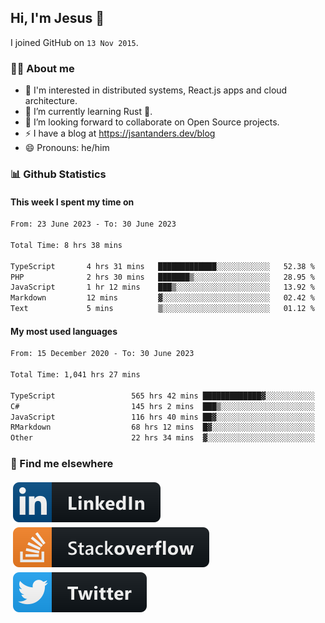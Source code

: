 ## Hi, I'm Jesus 👋

I joined GitHub on `13 Nov 2015`.

<!-- Talking about you -->

### 👨‍💻 About me

- 👦 I'm interested in distributed systems, React.js apps and cloud architecture.
- 🌱 I’m currently learning Rust 🦀.
- 👯 I’m looking forward to collaborate on Open Source projects.
- ⚡️ I have a blog at <https://jsantanders.dev/blog>
- 😄 Pronouns: he/him

### 📊 Github Statistics

#### This week I spent my time on

<!--START_SECTION:weekly-->

```txt
From: 23 June 2023 - To: 30 June 2023

Total Time: 8 hrs 38 mins

TypeScript       4 hrs 31 mins   █████████████░░░░░░░░░░░░   52.38 %
PHP              2 hrs 30 mins   ███████▒░░░░░░░░░░░░░░░░░   28.95 %
JavaScript       1 hr 12 mins    ███▒░░░░░░░░░░░░░░░░░░░░░   13.92 %
Markdown         12 mins         ▓░░░░░░░░░░░░░░░░░░░░░░░░   02.42 %
Text             5 mins          ▒░░░░░░░░░░░░░░░░░░░░░░░░   01.12 %
```

<!--END_SECTION:weekly-->

#### My most used languages

<!--START_SECTION:alltime-->

```txt
From: 15 December 2020 - To: 30 June 2023

Total Time: 1,041 hrs 27 mins

TypeScript                 565 hrs 42 mins █████████████▓░░░░░░░░░░░   54.32 %
C#                         145 hrs 2 mins  ███▒░░░░░░░░░░░░░░░░░░░░░   13.93 %
JavaScript                 116 hrs 40 mins ██▓░░░░░░░░░░░░░░░░░░░░░░   11.20 %
RMarkdown                  68 hrs 12 mins  █▓░░░░░░░░░░░░░░░░░░░░░░░   06.55 %
Other                      22 hrs 34 mins  ▓░░░░░░░░░░░░░░░░░░░░░░░░   02.17 %
```

<!--END_SECTION:alltime-->

### 📢 Find me elsewhere

<p>
  <a target="_blank" href="https://linkedin.com/in/jsantanders">
    <img src="https://github.com/jsantanders/jsantanders/blob/master/img/linkedin.svg" alt="LinkedIn" style="vertical-align:top; margin:4px">
  </a>
  
  <a target="_blank" href="https://stackoverflow.com/users/7318331/jesus-santander">
    <img src="https://github.com/jsantanders/jsantanders/blob/master/img/stackoverflow.svg" alt="StackOverflow" style="vertical-align:top; margin:4px">
  </a>
  
  <a target="_blank" href="http://twitter.com/jsantanders">
    <img src="https://github.com/jsantanders/jsantanders/blob/master/img/twitter.svg" alt="Twitter" style="vertical-align:top; margin:4px">
  </a>
</p>
